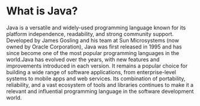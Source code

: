 # What is Java?
 Java is a versatile and widely-used programming language known for its platform independence, readability, and strong community support. Developed by James Gosling and his team at Sun Microsystems (now owned by Oracle Corporation), Java was first released in 1995 and has since become one of the most popular programming languages in the world.Java has evolved over the years, with new features and improvements introduced in each version. It remains a popular choice for building a wide range of software applications, from enterprise-level systems to mobile apps and web services. Its combination of portability, reliability, and a vast ecosystem of tools and libraries continues to make it a relevant and influential programming language in the software development world.
